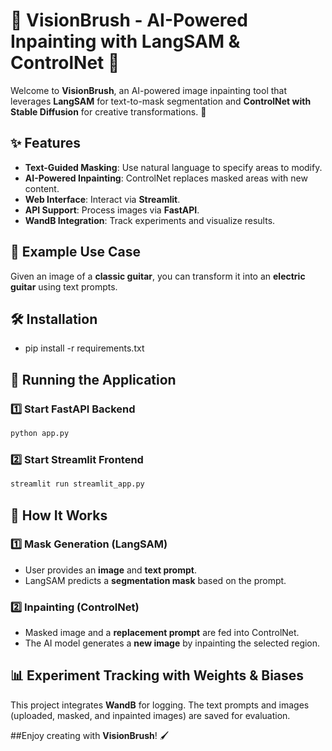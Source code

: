 # 🎨 VisionBrush - AI-Powered Inpainting with LangSAM & ControlNet 🎨

Welcome to **VisionBrush**, an AI-powered image inpainting tool that leverages **LangSAM** for text-to-mask segmentation and **ControlNet with Stable Diffusion** for creative transformations. 🚀

## ✨ Features
- **Text-Guided Masking**: Use natural language to specify areas to modify.
- **AI-Powered Inpainting**: ControlNet replaces masked areas with new content.
- **Web Interface**: Interact via **Streamlit**.
- **API Support**: Process images via **FastAPI**.
- **WandB Integration**: Track experiments and visualize results.

## 📸 Example Use Case
Given an image of a **classic guitar**, you can transform it into an **electric guitar** using text prompts.

## 🛠️ Installation
- pip install -r requirements.txt

## 🚀 Running the Application
### 1️⃣ Start FastAPI Backend
```bash
python app.py
```

### 2️⃣ Start Streamlit Frontend
```bash
streamlit run streamlit_app.py   
```

## 🔬 How It Works
### 1️⃣ **Mask Generation (LangSAM)**
- User provides an **image** and **text prompt**.
- LangSAM predicts a **segmentation mask** based on the prompt.

### 2️⃣ **Inpainting (ControlNet)**
- Masked image and a **replacement prompt** are fed into ControlNet.
- The AI model generates a **new image** by inpainting the selected region.

## 📊 Experiment Tracking with Weights & Biases
This project integrates **WandB** for logging. 
The text prompts and images (uploaded, masked, and inpainted images) are saved for evaluation.


##Enjoy creating with **VisionBrush**! 🖌️
